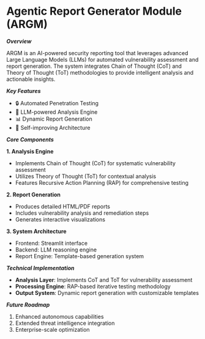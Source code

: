 # Agentic Report Generator Module (ARGM)

***Overview***

ARGM is an AI-powered security reporting tool that leverages advanced Large Language Models (LLMs) for automated vulnerability assessment and report generation. The system integrates Chain of Thought (CoT) and Theory of Thought (ToT) methodologies to provide intelligent analysis and actionable insights.

***Key Features***

- 🔒 Automated Penetration Testing
- 🤖 LLM-powered Analysis Engine
- 📊 Dynamic Report Generation
- 🔄 Self-improving Architecture

***Core Components***

**1. Analysis Engine**
- Implements Chain of Thought (CoT) for systematic vulnerability assessment
- Utilizes Theory of Thought (ToT) for contextual analysis
- Features Recursive Action Planning (RAP) for comprehensive testing

**2. Report Generation**
- Produces detailed HTML/PDF reports
- Includes vulnerability analysis and remediation steps
- Generates interactive visualizations

**3. System Architecture**
- Frontend: Streamlit interface
- Backend: LLM reasoning engine
- Report Engine: Template-based generation system

***Technical Implementation***
- **Analysis Layer**: Implements CoT and ToT for vulnerability assessment
- **Processing Engine**: RAP-based iterative testing methodology
- **Output System**: Dynamic report generation with customizable templates

***Future Roadmap***
1. Enhanced autonomous capabilities
2. Extended threat intelligence integration
3. Enterprise-scale optimization
